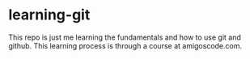 # learning-git

This repo is just me learning the fundamentals and how to use git and github. This learning process is through a course at amigoscode.com.

